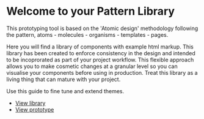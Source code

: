 # Welcome to your Pattern Library

This prototyping tool is based on the 'Atomic design' methodology following the pattern, atoms - molecules - organisms - templates - pages.

Here you will find a library of components with example html markup. This library has been created to enforce consistency in the design and intended to be incoprorated as part of your project workflow. This flexible approach allows you to make cosmetic changes at a granular level so you can visualise your components before using in production. Treat this library as a living thing that can mature with your project.

Use this guide to fine tune and extend themes.

- [View library](components_-_actions.html)
- [View prototype](../index.html)
